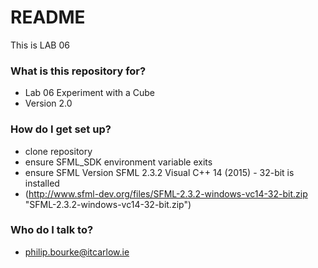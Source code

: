 # README #

This is LAB 06 

### What is this repository for? ###

* Lab 06 Experiment with a Cube
* Version 2.0

### How do I get set up? ###

* clone repository
* ensure SFML_SDK environment variable exits
* ensure SFML Version SFML 2.3.2 Visual C++ 14 (2015) - 32-bit is installed
* (http://www.sfml-dev.org/files/SFML-2.3.2-windows-vc14-32-bit.zip "SFML-2.3.2-windows-vc14-32-bit.zip")

### Who do I talk to? ###

* philip.bourke@itcarlow.ie